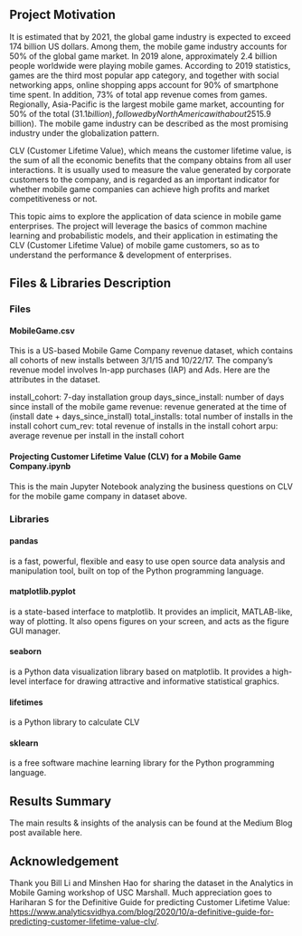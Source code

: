 ## Project Motivation

It is estimated that by 2021, the global game industry is expected to exceed 174 billion US dollars. Among them, the mobile game industry accounts for 50% of the global game market. In 2019 alone, approximately 2.4 billion people worldwide were playing mobile games. According to 2019 statistics, games are the third most popular app category, and together with social networking apps, online shopping apps account for 90% of smartphone time spent. In addition, 73% of total app revenue comes from games. Regionally, Asia-Pacific is the largest mobile game market, accounting for 50% of the total ($31.1 billion), followed by North America with about 25% ($15.9 billion). The mobile game industry can be described as the most promising industry under the globalization pattern.

CLV (Customer Lifetime Value), which means the customer lifetime value, is the sum of all the economic benefits that the company obtains from all user interactions. It is usually used to measure the value generated by corporate customers to the company, and is regarded as an important indicator for whether mobile game companies can achieve high profits and market competitiveness or not. 

This topic aims to explore the application of data science in mobile game enterprises. The project will leverage the basics of common machine learning and probabilistic models, and their application in estimating the CLV (Customer Lifetime Value) of mobile game customers, so as to understand the performance & development of enterprises.


## Files & Libraries Description

### Files
#### MobileGame.csv
This is a US-based Mobile Game Company revenue dataset, which contains all cohorts of new installs between 3/1/15 and 10/22/17. The company’s revenue model involves In-app purchases (IAP) and Ads. Here are the attributes in the dataset. 

install_cohort:            7-day installation group 
days_since_install:        number of days since install of the mobile game
revenue:                   revenue generated at the time of (install date + days_since_install)
total_installs: 	         total number of installs in the install cohort
cum_rev:	                 total revenue of installs in the install cohort
arpu:                      average revenue per install in the install cohort


#### Projecting Customer Lifetime Value (CLV) for a Mobile Game Company.ipynb
This is the main Jupyter Notebook analyzing the business questions on CLV for the mobile game company in dataset above. 


### Libraries

#### pandas
is a fast, powerful, flexible and easy to use open source data analysis and manipulation tool, built on top of the Python programming language.

#### matplotlib.pyplot
is a state-based interface to matplotlib. It provides an implicit, MATLAB-like, way of plotting. It also opens figures on your screen, and acts as the figure GUI manager.

#### seaborn
is a Python data visualization library based on matplotlib. It provides a high-level interface for drawing attractive and informative statistical graphics.

#### lifetimes
is a Python library to calculate CLV 

#### sklearn
is a free software machine learning library for the Python programming language.


## Results Summary

The main results & insights of the analysis can be found at the Medium Blog post available here. 


## Acknowledgement 
Thank you Bill Li and Minshen Hao for sharing the dataset in the Analytics in Mobile Gaming workshop of USC Marshall. 
Much appreciation goes to Hariharan S for the Definitive Guide for predicting Customer Lifetime Value: https://www.analyticsvidhya.com/blog/2020/10/a-definitive-guide-for-predicting-customer-lifetime-value-clv/.









